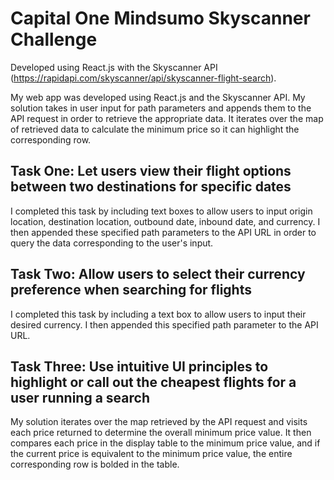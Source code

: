 # Capital One Mindsumo Skyscanner Challenge
Developed using React.js with the Skyscanner API (https://rapidapi.com/skyscanner/api/skyscanner-flight-search). 

My web app was developed using React.js and the Skyscanner API. My solution takes in user input for path parameters and appends them to the API request in order to retrieve the appropriate data. It iterates over the map of retrieved data to calculate the minimum price so it can highlight the corresponding row.

## Task One: Let users view their flight options between two destinations for specific dates
I completed this task by including text boxes to allow users to input origin location, destination location, outbound date, inbound date, and currency. I then appended these specified path parameters to the API URL in order to query the data corresponding to the user's input.

## Task Two: Allow users to select their currency preference when searching for flights
I completed this task by including a text box to allow users to input their desired currency. I then appended this specified path parameter to the API URL.

## Task Three: Use intuitive UI principles to highlight or call out the cheapest flights for a user running a search
My solution iterates over the map retrieved by the API request and visits each price returned to determine the overall minimum price value. It then compares each price in the display table to the minimum price value, and if the current price is equivalent to the minimum price value, the entire corresponding row is bolded in the table.


